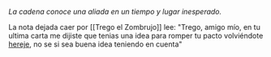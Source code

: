 _La cadena conoce una aliada en un tiempo y lugar inesperado._

La nota dejada caer por [[Trego el Zombrujo]] lee:
"Trego, amigo mío, en tu ultima carta me dijiste que tenias una idea para romper tu pacto volviéndote [hereje](Herejes), no se si sea buena idea teniendo en cuenta"